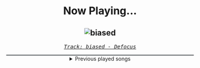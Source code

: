 <div align="center"> 
<h1>Now Playing...</h1>

![biased](https://i.scdn.co/image/ab67616d00001e02d188ca0f79ac37a2b01a9a93)
--
_<samp><a href="https://open.spotify.com/track/2uxK60wb2OxfdHQijP0sBm">Track: biased - Defocus</a></samp>_

<div style="border: 1px #4B5054 solid"></div>
<details>
  <summary>
    Previous played songs
  </summary>
  <table>
    <thead>
      <tr>
        <th>
          Artist
        </th>
        <th>
          Song
        </th>
        <th>
          Link
        </th>
      </tr>
    </thead>
    <tbody>
      <tr><td>Defocus</td><td>biased</td><td><a href="https://open.spotify.com/track/2uxK60wb2OxfdHQijP0sBm">https://open.spotify.com/track/2uxK60wb2OxfdHQijP0sBm</a></td></tr><tr><td>For The Fallen Dreams</td><td>No Heaven</td><td><a href="https://open.spotify.com/track/5MQW7iudue2psqBoTcDANY">https://open.spotify.com/track/5MQW7iudue2psqBoTcDANY</a></td></tr><tr><td>To Kill Achilles</td><td>Rats</td><td><a href="https://open.spotify.com/track/174qB4v9DmRWs9m8knPCbM">https://open.spotify.com/track/174qB4v9DmRWs9m8knPCbM</a></td></tr><tr><td>Defocus</td><td>let the bond be my grave</td><td><a href="https://open.spotify.com/track/6t1h4rzuLGU7YZl4a77n7z">https://open.spotify.com/track/6t1h4rzuLGU7YZl4a77n7z</a></td></tr><tr><td>Vicious Rain</td><td>The Devil & Lovers</td><td><a href="https://open.spotify.com/track/0VCwj0LIVXruwuzzKSbXFS">https://open.spotify.com/track/0VCwj0LIVXruwuzzKSbXFS</a></td></tr><tr><td>Heart Of A Coward</td><td>This place only brings death</td><td><a href="https://open.spotify.com/track/61tDPrldMKdFlG6HDfNJEY">https://open.spotify.com/track/61tDPrldMKdFlG6HDfNJEY</a></td></tr><tr><td>Resolve</td><td>Death Awaits</td><td><a href="https://open.spotify.com/track/3mugmoCv1vJDn7YllzzXJD">https://open.spotify.com/track/3mugmoCv1vJDn7YllzzXJD</a></td></tr><tr><td>The Devil Wears Prada</td><td>Ignorance</td><td><a href="https://open.spotify.com/track/56M4ReLxbXQT6Ri94lQGjl">https://open.spotify.com/track/56M4ReLxbXQT6Ri94lQGjl</a></td></tr><tr><td>Annisokay</td><td>Human</td><td><a href="https://open.spotify.com/track/2DadCsA57rCAfroNC9Wqo5">https://open.spotify.com/track/2DadCsA57rCAfroNC9Wqo5</a></td></tr><tr><td>To Kill Achilles</td><td>...and I'm an Addict</td><td><a href="https://open.spotify.com/track/5gypjpEdz42Hvqw7sTGlGj">https://open.spotify.com/track/5gypjpEdz42Hvqw7sTGlGj</a></td></tr><tr><td>Future Palace</td><td>Malphas</td><td><a href="https://open.spotify.com/track/0g3yJrySDR3BHYzWUylF2D">https://open.spotify.com/track/0g3yJrySDR3BHYzWUylF2D</a></td></tr><tr><td>VENUES</td><td>Haunted House</td><td><a href="https://open.spotify.com/track/24QfnvoeDNunEhIgxxCbPA">https://open.spotify.com/track/24QfnvoeDNunEhIgxxCbPA</a></td></tr><tr><td>Heart Of A Coward</td><td>Decay</td><td><a href="https://open.spotify.com/track/3Sazda81VXF7wfJYH5kDJ9">https://open.spotify.com/track/3Sazda81VXF7wfJYH5kDJ9</a></td></tr><tr><td>Any Given Day</td><td>Get That Done</td><td><a href="https://open.spotify.com/track/5AKzAajma8Wl7h0GqBRknc">https://open.spotify.com/track/5AKzAajma8Wl7h0GqBRknc</a></td></tr><tr><td>Of Virtue</td><td>Cut Me Open</td><td><a href="https://open.spotify.com/track/0XrjH7Y2BBPCV58EnrcUPS">https://open.spotify.com/track/0XrjH7Y2BBPCV58EnrcUPS</a></td></tr><tr><td>Resolve</td><td>Human</td><td><a href="https://open.spotify.com/track/1z0L5KJrZqYpP8N14nrqt7">https://open.spotify.com/track/1z0L5KJrZqYpP8N14nrqt7</a></td></tr><tr><td>The Ghost Inside</td><td>Earn It</td><td><a href="https://open.spotify.com/track/1dEDi8paa8WJCnt42Rkb8W">https://open.spotify.com/track/1dEDi8paa8WJCnt42Rkb8W</a></td></tr><tr><td>Our Hollow, Our Home</td><td>Downpour</td><td><a href="https://open.spotify.com/track/2AQyiYOl2fVe7ZYHOKkEbj">https://open.spotify.com/track/2AQyiYOl2fVe7ZYHOKkEbj</a></td></tr><tr><td>Vicious Rain</td><td>Blackout</td><td><a href="https://open.spotify.com/track/4J94UYJsQlwejwyKIrWGrz">https://open.spotify.com/track/4J94UYJsQlwejwyKIrWGrz</a></td></tr><tr><td>Resolve</td><td>New Colors</td><td><a href="https://open.spotify.com/track/7EEyjyTBf6GBNZgYDtPs4h">https://open.spotify.com/track/7EEyjyTBf6GBNZgYDtPs4h</a></td></tr>
    </tbody>
  </table>
</details>

</div>
